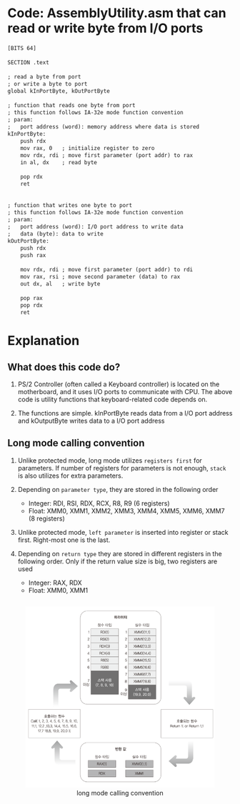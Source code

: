 # Code: AssemblyUtility.asm that can read or write byte from I/O ports

```Assembly
[BITS 64]

SECTION .text

; read a byte from port
; or write a byte to port
global kInPortByte, kOutPortByte

; function that reads one byte from port
; this function follows IA-32e mode function convention
; param:
;   port address (word): memory address where data is stored
kInPortByte:
    push rdx
    mov rax, 0	 ; initialize register to zero
    mov rdx, rdi ; move first parameter (port addr) to rax
    in al, dx    ; read byte

    pop rdx
    ret


; function that writes one byte to port
; this function follows IA-32e mode function convention
; param:
;   port address (word): I/O port address to write data
;   data (byte): data to write
kOutPortByte:
    push rdx
    push rax

    mov rdx, rdi ; move first parameter (port addr) to rdi
    mov rax, rsi ; move second parameter (data) to rax
    out dx, al   ; write byte

    pop rax
    pop rdx
    ret
```
# Explanation

## What does this code do?

1. PS/2 Controller (often called a Keyboard controller) is located on the
motherboard, and it uses I/O ports to communicate with CPU. The above
code is utility functions that keyboard-related code depends on.

2. The functions are simple. kInPortByte reads data from a I/O port address and
kOutputByte writes data to a I/O port address

## Long mode calling convention

1. Unlike protected mode, long mode utilizes `registers first` for parameters.
If number of registers for parameters is not enough, `stack` is also utilizes
for extra parameters.

2. Depending on `parameter type`, they are stored in the following order

    * Integer: RDI, RSI, RDX, RCX, R8, R9 (6 registers)
    * Float: XMM0, XMM1, XMM2, XMM3, XMM4, XMM5, XMM6, XMM7 (8 registers)

3. Unlike protected mode, `left parameter` is inserted into register or stack
first. Right-most one is the last.

4. Depending on `return type` they are stored in different registers in the
following order. Only if the return value size is big, two registers are used

    * Integer: RAX, RDX
    * Float: XMM0, XMM1

<div>
    <figure style='display: inline-block;'>
    <img
        src='./assets/long-mode-calling-convention.PNG'
        alt='long mode calling convention' />
    <figcaption style='text-align: center;'>
        long mode calling convention
    </figcaption>
    </figure>
</div>